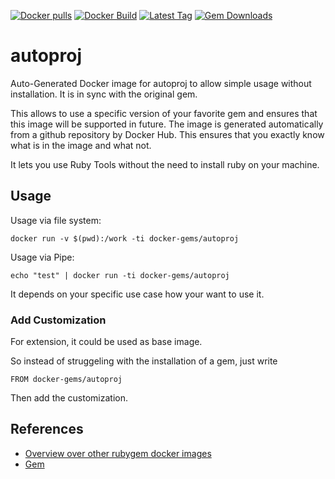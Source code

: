 [![Docker pulls](https://img.shields.io/docker/pulls/rubygem/autoproj.svg)](https://hub.docker.com/r/rubygem/autoproj/)
[![Docker Build](https://img.shields.io/docker/automated/rubygem/autoproj.svg)](https://hub.docker.com/r/rubygem/autoproj/)
[![Latest Tag](https://img.shields.io/github/tag/docker-rubygem/autoproj.svg)](https://hub.docker.com/r/rubygem/autoproj/)
[![Gem Downloads](https://img.shields.io/gem/dt/autoproj.svg)](https://rubygems.org/gems/autoproj/)
# autoproj

Auto-Generated Docker image for autoproj to allow simple usage without installation.
It is in sync with the original gem.

This allows to use a specific version of your favorite gem and ensures that this image will be supported in future.
The image is generated automatically from a github repository by Docker Hub.
This ensures that you exactly know what is in the image and what not.

It lets you use Ruby Tools without the need to install ruby on your machine.

## Usage

Usage via file system:

`docker run -v $(pwd):/work -ti docker-gems/autoproj`

Usage via Pipe:

`echo "test" | docker run -ti docker-gems/autoproj`

It depends on your specific use case how your want to use it.

### Add Customization

For extension, it could be used as base image.

So instead of struggeling with the installation of a gem, just write

`FROM docker-gems/autoproj`

Then add the customization.

## References

 - [Overview over other rubygem docker images](https://github.com/thinkbot/docker-rubygem)
 - [Gem](https://rubygems.org/gems/autoproj/)
